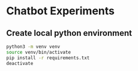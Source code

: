 # Chatbot Experiments

## Create local python environment

```sh
python3 -m venv venv
source venv/bin/activate
pip install -r requirements.txt
deactivate
```
